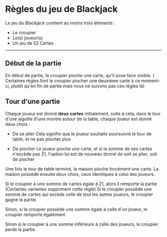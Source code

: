 # Règles du jeu de Blackjack

Le jeu du Blackjack contient au moins trois éléments :
- Le croupier
- Le(s) joueur(s)
- Un jeu de 52 Cartes

---

## Début de la partie

En début de partie, le croupier pioche une carte, qu'il pose face visible.
( Certaines règles font le croupier piocher une deuxième carte à ce moment-ci, plutôt qu'en fin de partie mais nous ne suivons pas ces règles là)

## Tour d'une partie

Chaque joueur est donné **deux cartes** initialement, suite à cela, dans le tour d'une aiguille d'une montre autour de la table, chaque joueur est donné deux choix :
- De se plier
  Cela signifie que le joueur souhaite poursuivre le tour de table, et ne pas piocher plus
  
 - De piocher 
  Le joueur pioche une carte, et si la somme de ses cartes n'excède pas 21, l'option lui est de nouveau donné de soit se plier, soit de piocher
  
  
  Une fois le tour de table terminé, la maison pioche forcément une carte.
  La maison possède ensuite deux choix, ceux identiques à celui des joueurs.
  
  Si le croupier à une somme de cartes égale à 21, alors il remporte la partie (Certaines variantes suppriment cette règle)
  Si le croupier possède une somme de cartes qui excède celle de tout les autres joueurs, le croupier gagne la partie.
  
  Sinon, si le croupier possède une somme égale à celle d'un joueur, le croupier remporte également.
  
  Sinon si le croupier à une somme inférieure à celle des joueurs, le croupier perds la partie.
